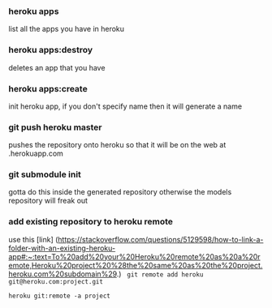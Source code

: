 
### heroku apps
list all the apps you have in heroku

### heroku apps:destroy <APPNAME>
deletes an app that you have

### heroku apps:create <APPNAME>
init heroku app, if you don't specify name then it will generate a name

### git push heroku master
pushes the repository onto heroku so that it will be on the web at <APPNAME>.herokuapp.com

### git submodule init
gotta do this inside the generated repository otherwise the models repository will freak out

### add existing repository to heroku remote
use this [link] (https://stackoverflow.com/questions/5129598/how-to-link-a-folder-with-an-existing-heroku-app#:~:text=To%20add%20your%20Heroku%20remote%20as%20a%20remote,Heroku%20project%20%28the%20same%20as%20the%20project.heroku.com%20subdomain%29.)
``` git remote add heroku git@heroku.com:project.git```

```heroku git:remote -a project```

